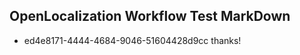 ## OpenLocalization Workflow Test MarkDown
* ed4e8171-4444-4684-9046-51604428d9cc thanks!

<!--HONumber=Aug16_HO3-->


